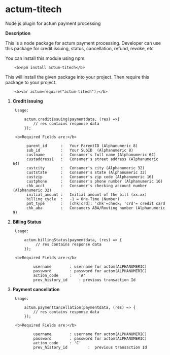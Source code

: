 # actum-titech
Node js plugin for actum payment processing

<h><b>Description</b></h>

This is a node package for actum payment processing. Developer can use this package for credit issuing, status, cancellation, refund, revoke, etc

You can install this module using npm:

        <b>npm install actum-titech</b>

This will install the given package into your project. Then require this package to your project.

        <b>var actum=require("actum-titech");</b>

1) <b>Credit issuing</b>

        Usage:

            actum.creditIssuing(paymentdata, (res) =>{
                // res contains response data
            });

        <b>Required Fields are:</b>

             parent_id      :   Your ParentID (Alphanumeric 8)
             sub_id         :   Your SubID  (Alphanumeric 8)
             custname       :   Consumer's full name (Alphanumeric 64)
             custaddress1   :   Consumer's street address (Alphanumeric 64)
             custcity       :   Consumer's city (Alphanumeric 32)
             custstate      :   Consumer's state (Alphanumeric 32)
             custzip        :   Consumer's zip code (Alphanumeric 16)
             custphone      :   Consumer's phone number (Alphanumeric 16)
             chk_acct       :   Consumer's checking account number (Alphanumeric 32)
             initial_amount :   Initial amount of the bill (xx.xx)
             billing_cycle  :   -1 = One-Time (Number)
             pmt_type       :   [chk|crd]: 'chk'=check; 'crd'= credit card
             chk_aba        :   Consumers ABA/Routing number (Alphanumeric 9)
2) <b>Billing Status</b>

        Usage:

            actum.billingStatus(paymentdata, (res) => {
                 // res contains response data
            });

        <b>Required Fields are:</b>

                username        : username for actom(ALPHANUMERIC)
                password        : password for actom(ALPHANUMERIC)
                action_code     :   'A'
                prev_history_id     : previous transaction Id
3) <b>Payment cancellation</b>

        Usage:

            actum.paymentCancellation(paymentdata, (res) => {
                // res contains response data
            });

        <b>Required Fields are:</b>

                username        : username for actom(ALPHANUMERIC)
                password        : password for actom(ALPHANUMERIC)
                action_code     : 'C'
                prev_history_id         :  previous transaction Id
